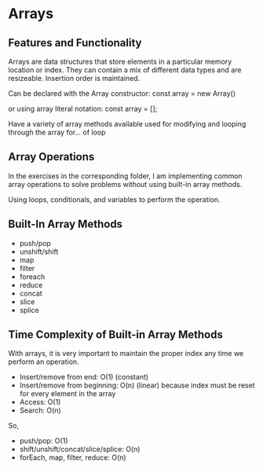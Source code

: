 # Arrays

## Features and Functionality
Arrays are data structures that store elements in a particular memory location or index. They can contain a mix of different data types and are resizeable. Insertion order is maintained.

Can be declared with the Array constructor:
const array = new Array()

or using array literal notation:
const array = [];

Have a variety of array methods available used for modifying and looping through the array
for... of loop

## Array Operations
In the exercises in the corresponding folder, I am implementing common array operations to solve problems without using built-in array methods.

Using loops, conditionals, and variables to perform the operation.

## Built-In Array Methods

- push/pop
- unshift/shift
- map
- filter
- foreach
- reduce
- concat
- slice
- splice

## Time Complexity of Built-in Array Methods

With arrays, it is very important to maintain the proper index any time we perform an operation.

- Insert/remove from end: O(1) (constant)
- Insert/remove from beginning: O(n) (linear) because index must be reset for every element in the array
- Access: O(1)
- Search: O(n)

So,

- push/pop: O(1)
- shift/unshift/concat/slice/splice: O(n)
- forEach, map, filter, reduce: O(n)